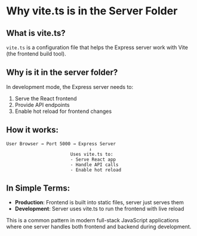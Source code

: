 # Why vite.ts is in the Server Folder

## What is vite.ts?
`vite.ts` is a configuration file that helps the Express server work with Vite (the frontend build tool).

## Why is it in the server folder?
In development mode, the Express server needs to:
1. Serve the React frontend
2. Provide API endpoints
3. Enable hot reload for frontend changes

## How it works:

```
User Browser → Port 5000 → Express Server
                               ↓
                        Uses vite.ts to:
                        - Serve React app
                        - Handle API calls
                        - Enable hot reload
```

## In Simple Terms:
- **Production**: Frontend is built into static files, server just serves them
- **Development**: Server uses vite.ts to run the frontend with live reload

This is a common pattern in modern full-stack JavaScript applications where one server handles both frontend and backend during development.